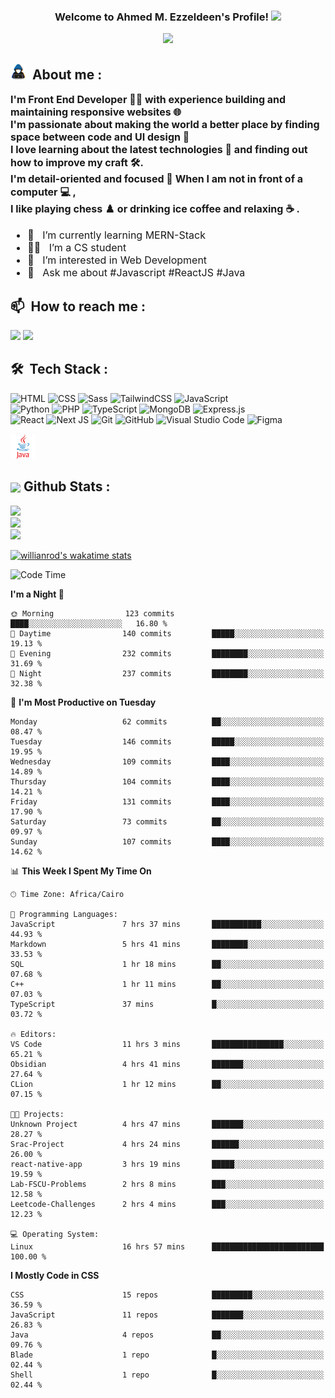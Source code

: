 <h3 align="center">
  Welcome to Ahmed M. Ezzeldeen's Profile!
  <img src="https://media.giphy.com/media/hvRJCLFzcasrR4ia7z/giphy.gif" width="28">
</h3>

<!-- Typing SVG by DenverCoder1 - https://github.com/DenverCoder1/readme-typing-svg -->
<p align="center">
  <a href="https://github.com/DenverCoder1/readme-typing-svg"><img src="https://readme-typing-svg.herokuapp.com/?lines=I'm%20Junior%20Software%20Engineer%20👨‍💻;I'm%20Front-End%20developer;Always%20learning%20new%20things&font=Fira%20Code&center=true&width=440&height=45&color=2196f3&vCenter=true&size=24"></a>
</p>

## <img src ="https://github.com/0xAbdulKhalid/0xAbdulKhalid/raw/main/assets/mdImages/about_me.gif" width=25px> &nbsp;About me :

<p Style="font-size:16px; font-weight:bold; ">
I'm Front End Developer 🧑‍💻 with experience building and maintaining responsive websites 🌐<br>
I'm passionate about making the world a better place by finding space between code and UI design 🎨<br>
I love learning about the latest technologies 🚀 and finding out how to improve my craft 🛠️.<br> I'm detail-oriented and focused 🤏 
When I am not in front of a computer 💻️ ,<br> I like playing chess ♟️ or drinking ice coffee and relaxing ☕️ .
</p>

<ul style="font-size:16px">
<li>🌱 &nbsp; I’m currently learning MERN-Stack</li>
<li>👨‍💻 &nbsp; I’m a CS student</li>
<li>👀 &nbsp; I’m interested in Web Development</li>
<li>💬 &nbsp; Ask me about #Javascript #ReactJS #Java</li>
</ul>

## 📫 &nbsp;How to reach me :

<a href="https://www.linkedin.com/in/ahmed3zzeldeen/" target="_blank"><img src="https://img.shields.io/badge/-Ahmed%20M.%20Ezzeldeen-0077B5?style=for-the-badge&logo=Linkedin&logoColor=white"/></a>
<a href="https://telegram.me/Ahmed3zzeldeen" target="_blank"><img src="https://img.shields.io/badge/-Ahmed%20M.%20Ezzeldeen-0077B5?style=for-the-badge&logo=Telegram&logoColor=white"/></a>

## 🛠 &nbsp;Tech Stack :

![HTML](https://img.shields.io/badge/HTML5-E34F26?style=for-the-badge&logo=html5&logoColor=white) ![CSS](https://img.shields.io/badge/CSS3-1572B6?style=for-the-badge&logo=css3&logoColor=white) ![Sass](https://img.shields.io/badge/Sass-CC6699?style=for-the-badge&logo=sass&logoColor=white) ![TailwindCSS](https://img.shields.io/badge/tailwindcss-%2338B2AC.svg?style=for-the-badge&logo=tailwind-css&logoColor=white) ![JavaScript](https://img.shields.io/badge/JavaScript-323330?style=for-the-badge&logo=javascript&logoColor=F7DF1E) </br> ![Python](https://img.shields.io/badge/Python-FFD43B?style=for-the-badge&logo=python&logoColor=blue) ![PHP](https://img.shields.io/badge/PHP-777BB4?style=for-the-badge&logo=php&logoColor=white) ![TypeScript](https://img.shields.io/badge/typescript-%23007ACC.svg?style=for-the-badge&logo=typescript&logoColor=white) ![MongoDB](https://img.shields.io/badge/MongoDB-%234ea94b.svg?style=for-the-badge&logo=mongodb&logoColor=white) ![Express.js](https://img.shields.io/badge/express.js-%23404d59.svg?style=for-the-badge&logo=express&logoColor=%2361DAFB) </br> ![React](https://img.shields.io/badge/react-%2320232a.svg?style=for-the-badge&logo=react&logoColor=%2361DAFB) ![Next JS](https://img.shields.io/badge/Next-black?style=for-the-badge&logo=next.js&logoColor=white) ![Git](https://img.shields.io/badge/GIT-E44C30?style=for-the-badge&logo=git&logoColor=white) ![GitHub](https://img.shields.io/badge/GitHub-100000?style=for-the-badge&logo=github&logoColor=white) ![Visual Studio Code](https://img.shields.io/badge/VSCode-0078D4?style=for-the-badge&logo=visual%20studio%20code&logoColor=white) ![Figma](https://img.shields.io/badge/figma-%23F24E1E.svg?style=for-the-badge&logo=figma&logoColor=white)&nbsp;

<a href="https://www.java.com" target="_blank"> <img src="https://raw.githubusercontent.com/devicons/devicon/master/icons/java/java-original-wordmark.svg" alt="java" width="40" height="40"/></a>

<!-- ![Figma](https://img.shields.io/badge/figma-05122A.svg?style=for-the-badge&logo=figma&logoColor=white) -->

## <img src = "https://media.giphy.com/media/iY8CRBdQXODJSCERIr/giphy.gif" align="center" width ="30px"> Github Stats :

![](https://github-readme-stats.vercel.app/api?username=Ahmed3zzeldeen&theme=tokyonight&hide_border=false&include_all_commits=false&count_private=false)<br/>
![](https://github-readme-streak-stats.herokuapp.com/?user=Ahmed3zzeldeen&theme=tokyonight&hide_border=false)<br/>
![](https://github-readme-stats.vercel.app/api/top-langs?username=Ahmed3zzeldeen&theme=tokyonight&hide_border=false&layout=compact&include_all_commits=true&count_private=false)<br/>

[![willianrod's wakatime stats](https://github-readme-stats.vercel.app/api/wakatime?username=ahmed3zzeldeen&layout=compact)](https://github.com/anuraghazra/github-readme-stats)

<!--START_SECTION:waka-->
![Code Time](http://img.shields.io/badge/Code%20Time-937%20hrs%2056%20mins-blue)

**I'm a Night 🦉** 

```text
🌞 Morning                123 commits         ████░░░░░░░░░░░░░░░░░░░░░   16.80 % 
🌆 Daytime                140 commits         █████░░░░░░░░░░░░░░░░░░░░   19.13 % 
🌃 Evening                232 commits         ████████░░░░░░░░░░░░░░░░░   31.69 % 
🌙 Night                  237 commits         ████████░░░░░░░░░░░░░░░░░   32.38 % 
```
📅 **I'm Most Productive on Tuesday** 

```text
Monday                   62 commits          ██░░░░░░░░░░░░░░░░░░░░░░░   08.47 % 
Tuesday                  146 commits         █████░░░░░░░░░░░░░░░░░░░░   19.95 % 
Wednesday                109 commits         ████░░░░░░░░░░░░░░░░░░░░░   14.89 % 
Thursday                 104 commits         ████░░░░░░░░░░░░░░░░░░░░░   14.21 % 
Friday                   131 commits         ████░░░░░░░░░░░░░░░░░░░░░   17.90 % 
Saturday                 73 commits          ██░░░░░░░░░░░░░░░░░░░░░░░   09.97 % 
Sunday                   107 commits         ████░░░░░░░░░░░░░░░░░░░░░   14.62 % 
```


📊 **This Week I Spent My Time On** 

```text
🕑︎ Time Zone: Africa/Cairo

💬 Programming Languages: 
JavaScript               7 hrs 37 mins       ███████████░░░░░░░░░░░░░░   44.93 % 
Markdown                 5 hrs 41 mins       ████████░░░░░░░░░░░░░░░░░   33.53 % 
SQL                      1 hr 18 mins        ██░░░░░░░░░░░░░░░░░░░░░░░   07.68 % 
C++                      1 hr 11 mins        ██░░░░░░░░░░░░░░░░░░░░░░░   07.03 % 
TypeScript               37 mins             █░░░░░░░░░░░░░░░░░░░░░░░░   03.72 % 

🔥 Editors: 
VS Code                  11 hrs 3 mins       ████████████████░░░░░░░░░   65.21 % 
Obsidian                 4 hrs 41 mins       ███████░░░░░░░░░░░░░░░░░░   27.64 % 
CLion                    1 hr 12 mins        ██░░░░░░░░░░░░░░░░░░░░░░░   07.15 % 

🐱‍💻 Projects: 
Unknown Project          4 hrs 47 mins       ███████░░░░░░░░░░░░░░░░░░   28.27 % 
Srac-Project             4 hrs 24 mins       ██████░░░░░░░░░░░░░░░░░░░   26.00 % 
react-native-app         3 hrs 19 mins       █████░░░░░░░░░░░░░░░░░░░░   19.59 % 
Lab-FSCU-Problems        2 hrs 8 mins        ███░░░░░░░░░░░░░░░░░░░░░░   12.58 % 
Leetcode-Challenges      2 hrs 4 mins        ███░░░░░░░░░░░░░░░░░░░░░░   12.23 % 

💻 Operating System: 
Linux                    16 hrs 57 mins      █████████████████████████   100.00 % 
```

**I Mostly Code in CSS** 

```text
CSS                      15 repos            █████████░░░░░░░░░░░░░░░░   36.59 % 
JavaScript               11 repos            ███████░░░░░░░░░░░░░░░░░░   26.83 % 
Java                     4 repos             ██░░░░░░░░░░░░░░░░░░░░░░░   09.76 % 
Blade                    1 repo              █░░░░░░░░░░░░░░░░░░░░░░░░   02.44 % 
Shell                    1 repo              █░░░░░░░░░░░░░░░░░░░░░░░░   02.44 % 
```




<!--END_SECTION:waka-->
